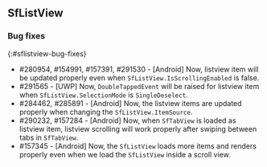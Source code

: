 ## SfListView

### Bug fixes
{:#sflistview-bug-fixes}

* \#280954, #154991, #157391, #291530 - [Android] Now, listview item will be updated properly even when `SfListView.IsScrollingEnabled` is false. 
* \#291565 - [UWP] Now, `DoubleTappedEvent` will be raised for listview item when `SfListView.SelectionMode` is `SingleDeselect`.
* \#284462, #285891 - [Android] Now, the listview items are updated properly when changing the `SfListView.ItemSource`.
* \#290232, #157284 - [Android] Now, when `SfTabView` is loaded as listview item, listview scrolling will work properly after swiping between tabs in `SfTabView`.
* \#157345 - [Android] Now, the `SfListView` loads more items and renders properly even when we load the `SfListView` inside a scroll view.